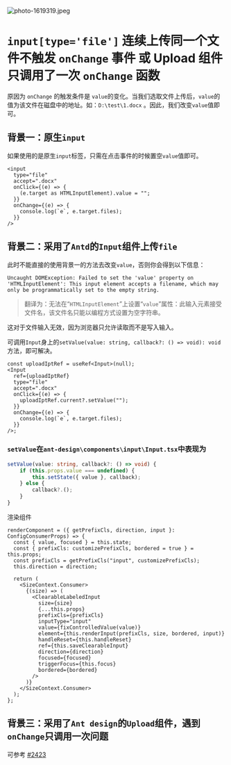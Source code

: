 ![photo-1619319.jpeg](https://i.loli.net/2021/06/08/YrqlKkiFItfz2p4.jpg)

# `input[type='file']` 连续上传同一个文件不触发 `onChange` 事件 或 Upload 组件只调用了一次 `onChange` 函数

原因为 `onChange` 的触发条件是 `value`的变化。当我们选取文件上传后，`value`的值为该文件在磁盘中的地址。如：`D:\test\1.docx` 。因此，我们改变`value`值即可。

## 背景一：原生`input`

如果使用的是原生`input`标签，只需在点击事件的时候置空`value`值即可。

```tsx
<input
  type="file"
  accept=".docx"
  onClick={(e) => {
    (e.target as HTMLInputElement).value = "";
  }}
  onChange={(e) => {
    console.log(`e`, e.target.files);
  }}
/>
```

## 背景二：采用了`Antd`的`Input`组件上传`file`

此时不能直接的使用背景一的方法去改变`value`，否则你会得到以下信息：

```shell
Uncaught DOMException: Failed to set the 'value' property on 'HTMLInputElement': This input element accepts a filename, which may only be programmatically set to the empty string.
```

> 翻译为：无法在“`HTMLInputElement`”上设置“`value`”属性：此输入元素接受文件名，该文件名只能以编程方式设置为空字符串。

这对于文件输入无效，因为浏览器只允许读取而不是写入输入。

可调用`Input`身上的`setValue(value: string, callback?: () => void): void`方法，即可解决。

```tsx
const uploadIptRef = useRef<Input>(null);
<Input
  ref={uploadIptRef}
  type="file"
  accept=".docx"
  onClick={(e) => {
    uploadIptRef.current?.setValue("");
  }}
  onChange={(e) => {
    console.log(`e`, e.target.files);
  }}
/>;
```

### `setValue`在`ant-design\components\input\Input.tsx`中表现为

```ts
setValue(value: string, callback?: () => void) {
    if (this.props.value === undefined) {
        this.setState({ value }, callback);
    } else {
        callback?.();
    }
}
```

渲染组件

```tsx
renderComponent = ({ getPrefixCls, direction, input }: ConfigConsumerProps) => {
  const { value, focused } = this.state;
  const { prefixCls: customizePrefixCls, bordered = true } = this.props;
  const prefixCls = getPrefixCls("input", customizePrefixCls);
  this.direction = direction;

  return (
    <SizeContext.Consumer>
      {(size) => (
        <ClearableLabeledInput
          size={size}
          {...this.props}
          prefixCls={prefixCls}
          inputType="input"
          value={fixControlledValue(value)}
          element={this.renderInput(prefixCls, size, bordered, input)}
          handleReset={this.handleReset}
          ref={this.saveClearableInput}
          direction={direction}
          focused={focused}
          triggerFocus={this.focus}
          bordered={bordered}
        />
      )}
    </SizeContext.Consumer>
  );
};
```

## 背景三：采用了`Ant design`的`Upload`组件，遇到`onChange`只调用一次问题

可参考 [#2423](https://github.com/ant-design/ant-design/issues/2423)
